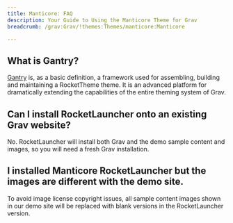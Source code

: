 ```yaml
---
title: Manticore: FAQ
description: Your Guide to Using the Manticore Theme for Grav
breadcrumb: /grav:Grav/!themes:Themes/manticore:Manticore

---
```


## What is Gantry?

[Gantry][gantry] is, as a basic definition, a framework used for assembling, building and maintaining a RocketTheme theme. It is an advanced platform for dramatically extending the capabilities of the entire theming system of Grav.

## Can I install RocketLauncher onto an existing Grav website?

No. RocketLauncher will install both Grav and the demo sample content and images, so you will need a fresh Grav installation.

## I installed Manticore RocketLauncher but the images are different with the demo site.

To avoid image license copyright issues, all sample content images shown in our demo site will be replaced with blank versions in the RocketLauncher version.

[gantry]: http://gantry.org/
[forum]: http://www.rockettheme.com/forum/grav-theme-manticore
